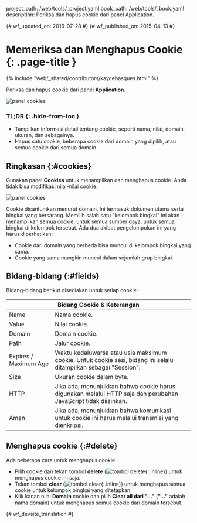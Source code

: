project_path: /web/tools/_project.yaml
book_path: /web/tools/_book.yaml
description: Periksa dan hapus cookie dari panel Application.

{# wf_updated_on: 2016-07-28 #}
{# wf_published_on: 2015-04-13 #}

# Memeriksa dan Menghapus Cookie {: .page-title }

{% include "web/_shared/contributors/kaycebasques.html" %}

Periksa dan hapus cookie dari panel
<strong>Application</strong>.

![panel cookies](imgs/cookies.png)


### TL;DR {: .hide-from-toc }
- Tampilkan informasi detail tentang cookie, seperti nama, nilai, domain, ukuran, dan sebagainya.
- Hapus satu cookie, beberapa cookie dari domain yang dipilih, atau semua cookie dari semua domain.


## Ringkasan {:#cookies}

Gunakan panel **Cookies** untuk menampilkan dan menghapus cookie. Anda tidak bisa modifikasi nilai-nilai
cookie.

![panel cookies][cookies]

Cookie dicantumkan menurut domain. Ini termasuk dokumen utama serta bingkai
yang bersarang. Memilih salah satu "kelompok bingkai" ini akan menampilkan semua cookie, untuk
semua sumber daya, untuk semua bingkai di kelompok tersebut. Ada dua akibat
pengelompokan ini yang harus diperhatikan:

* Cookie dari domain yang berbeda bisa muncul di kelompok bingkai yang sama.
* Cookie yang sama mungkin muncul dalam sejumlah grup bingkai.

[cookies]: /web/tools/chrome-devtools/manage-data/imgs/cookies.png

## Bidang-bidang {:#fields}

Bidang-bidang berikut disediakan untuk setiap cookie:

<table class="responsive">
  <thead>
    <tr>
      <th colspan="2">Bidang Cookie &amp; Keterangan</th>
    </tr>
  </thead>
  <tbody>
        <tr>
      <td data-th="Cookie Field">Name</td>
      <td data-th="Description">Nama cookie.</td>
    </tr>
    <tr>
      <td data-th="Cookie Field">Value</td>
      <td data-th="Description">Nilai cookie.</td>
    </tr>
    <tr>
      <td data-th="Cookie Field">Domain</td>
      <td data-th="Description">Domain cookie.</td>
    </tr>
    <tr>
      <td data-th="Cookie Field">Path</td>
      <td data-th="Description">Jalur cookie.</td>
    </tr>
    <tr>
      <td data-th="Cookie Field">Expires / Maximum Age</td>
      <td data-th="Description">Waktu kedaluwarsa atau usia maksimum cookie. Untuk cookie sesi, bidang ini selalu ditampilkan sebagai "Session".</td>
    </tr>
    <tr>
      <td data-th="Cookie Field">Size</td>
      <td data-th="Description">Ukuran cookie dalam byte.</td>
    </tr>
    <tr>
      <td data-th="Cookie Field">HTTP</td>
      <td data-th="Description">Jika ada, menunjukkan bahwa cookie harus digunakan melalui HTTP saja dan perubahan JavaScript tidak diizinkan.</td>
    </tr>
    <tr>
      <td data-th="Cookie Field">Aman</td>
      <td data-th="Description">Jika ada, menunjukkan bahwa komunikasi untuk cookie ini harus melalui transmisi yang dienkripsi.</td>
    </tr>
  </tbody>
</table>

## Menghapus cookie {:#delete}

Ada beberapa cara untuk menghapus cookie:

* Pilih cookie dan tekan tombol **delete**
  (![tombol delete][delete]{:.inline}) untuk menghapus cookie ini saja.
* Tekan tombol **clear** (![tombol clear][cos]{:.inline}) untuk menghapus semua
  cookie untuk kelompok bingkai yang ditetapkan.
* Klik kanan nilai **Domain** cookie dan pilih **Clear all
 dari "..."** (**"..."** adalah nama domain) untuk menghapus semua cookie
 dari domain tersebut.

[delete]: imgs/delete.png
[cos]: imgs/clear-object-store.png


{# wf_devsite_translation #}
